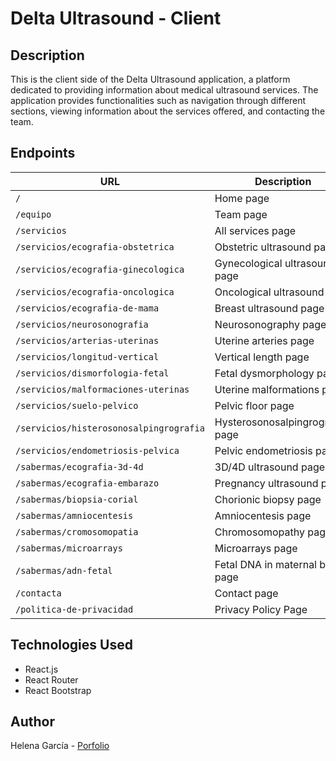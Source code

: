 # Delta Ultrasound - Client

## Description

This is the client side of the Delta Ultrasound application, a platform dedicated to providing information about medical ultrasound services. The application provides functionalities such as navigation through different sections, viewing information about the services offered, and contacting the team.

## Endpoints

| URL                                     | Description                      | Protected |
| --------------------------------------- | -------------------------------- | --------- |
| `/`                                     | Home page                        |           |
| `/equipo`                               | Team page                        |           |
| `/servicios`                            | All services page                |           |
| `/servicios/ecografia-obstetrica`       | Obstetric ultrasound page        |           |
| `/servicios/ecografia-ginecologica`     | Gynecological ultrasound page    |           |
| `/servicios/ecografia-oncologica`       | Oncological ultrasound page      |           |
| `/servicios/ecografia-de-mama`          | Breast ultrasound page           |           |
| `/servicios/neurosonografia`            | Neurosonography page             |           |
| `/servicios/arterias-uterinas`          | Uterine arteries page            |           |
| `/servicios/longitud-vertical`          | Vertical length page             |           |
| `/servicios/dismorfologia-fetal`        | Fetal dysmorphology page         |           |
| `/servicios/malformaciones-uterinas`    | Uterine malformations page       |           |
| `/servicios/suelo-pelvico`              | Pelvic floor page                |           |
| `/servicios/histerosonosalpingrografia` | Hysterosonosalpingrography page  |           |
| `/servicios/endometriosis-pelvica`      | Pelvic endometriosis page        |           |
| `/sabermas/ecografia-3d-4d`             | 3D/4D ultrasound page            |           |
| `/sabermas/ecografia-embarazo`          | Pregnancy ultrasound page        |           |
| `/sabermas/biopsia-corial`              | Chorionic biopsy page            |           |
| `/sabermas/amniocentesis`               | Amniocentesis page               |           |
| `/sabermas/cromosomopatia`              | Chromosomopathy page             |           |
| `/sabermas/microarrays`                 | Microarrays page                 |           |
| `/sabermas/adn-fetal`                   | Fetal DNA in maternal blood page |           |
| `/contacta`                             | Contact page                     |           |
| `/politica-de-privacidad`               | Privacy Policy Page              |           |

## Technologies Used

- React.js
- React Router
- React Bootstrap

## Author

Helena García - [Porfolio](https://helenadev.net/)
